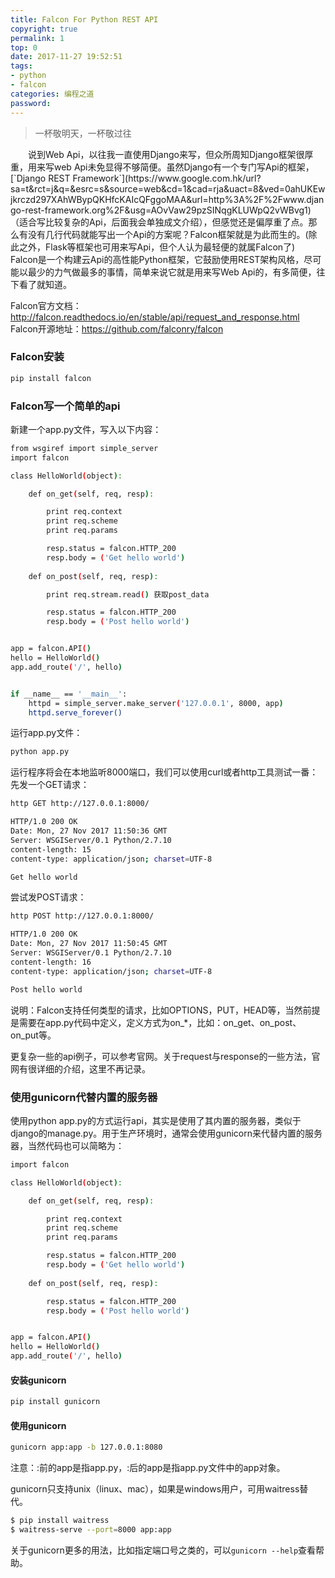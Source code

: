 ```yaml
---
title: Falcon For Python REST API
copyright: true
permalink: 1
top: 0
date: 2017-11-27 19:52:51
tags:
- python
- falcon
categories: 编程之道
password:
---
```

<blockquote class="blockquote-center">一杯敬明天，一杯敬过往</blockquote>
　　说到Web Api，以往我一直使用Django来写，但众所周知Django框架很厚重，用来写web Api未免显得不够简便。虽然Django有一个专门写Api的框架，[`Django REST Framework`](https://www.google.com.hk/url?sa=t&rct=j&q=&esrc=s&source=web&cd=1&cad=rja&uact=8&ved=0ahUKEwjkrczd297XAhWBypQKHfcKAIcQFggoMAA&url=http%3A%2F%2Fwww.django-rest-framework.org%2F&usg=AOvVaw29pzSINqgKLUWpQ2vWBvg1)（适合写比较复杂的Api，后面我会单独成文介绍），但感觉还是偏厚重了点。那么有没有几行代码就能写出一个Api的方案呢？Falcon框架就是为此而生的。(除此之外，Flask等框架也可用来写Api，但个人认为最轻便的就属Falcon了)
<!--more -->
　　Falcon是一个构建云Api的高性能Python框架，它鼓励使用REST架构风格，尽可能以最少的力气做最多的事情，简单来说它就是用来写Web Api的，有多简便，往下看了就知道。

Falcon官方文档：http://falcon.readthedocs.io/en/stable/api/request_and_response.html
Falcon开源地址：https://github.com/falconry/falcon

### Falcon安装
```bash
pip install falcon
```

### Falcon写一个简单的api
新建一个app.py文件，写入以下内容：
```bash
from wsgiref import simple_server
import falcon

class HelloWorld(object):

    def on_get(self, req, resp):

        print req.context
        print req.scheme
        print req.params

        resp.status = falcon.HTTP_200
        resp.body = ('Get hello world')
    
    def on_post(self, req, resp):

        print req.stream.read() 获取post_data

        resp.status = falcon.HTTP_200
        resp.body = ('Post hello world')


app = falcon.API()
hello = HelloWorld()
app.add_route('/', hello)


if __name__ == '__main__':
    httpd = simple_server.make_server('127.0.0.1', 8000, app)
    httpd.serve_forever()
```
运行app.py文件：
```bash
python app.py
```
运行程序将会在本地监听8000端口，我们可以使用curl或者http工具测试一番：
先发一个GET请求：
```bash
http GET http://127.0.0.1:8000/

HTTP/1.0 200 OK
Date: Mon, 27 Nov 2017 11:50:36 GMT
Server: WSGIServer/0.1 Python/2.7.10
content-length: 15
content-type: application/json; charset=UTF-8

Get hello world
```
尝试发POST请求：
```bash
http POST http://127.0.0.1:8000/

HTTP/1.0 200 OK
Date: Mon, 27 Nov 2017 11:50:45 GMT
Server: WSGIServer/0.1 Python/2.7.10
content-length: 16
content-type: application/json; charset=UTF-8

Post hello world
```
说明：Falcon支持任何类型的请求，比如OPTIONS，PUT，HEAD等，当然前提是需要在app.py代码中定义，定义方式为on_*，比如：on_get、on_post、on_put等。

更复杂一些的api例子，可以参考官网。关于request与response的一些方法，官网有很详细的介绍，这里不再记录。

### 使用gunicorn代替内置的服务器
使用python app.py的方式运行api，其实是使用了其内置的服务器，类似于django的manage.py。用于生产环境时，通常会使用gunicorn来代替内置的服务器，当然代码也可以简略为：
```bash
import falcon

class HelloWorld(object):

    def on_get(self, req, resp):

        print req.context
        print req.scheme
        print req.params

        resp.status = falcon.HTTP_200
        resp.body = ('Get hello world')
    
    def on_post(self, req, resp):

        resp.status = falcon.HTTP_200
        resp.body = ('Post hello world')


app = falcon.API()
hello = HelloWorld()
app.add_route('/', hello)
```
#### 安装gunicorn
```bash
pip install gunicorn 
```
#### 使用gunicorn
```bash
gunicorn app:app -b 127.0.0.1:8080
```
注意：:前的app是指app.py，:后的app是指app.py文件中的app对象。

gunicorn只支持unix（linux、mac），如果是windows用户，可用waitress替代。
```bash
$ pip install waitress
$ waitress-serve --port=8000 app:app
```
关于gunicorn更多的用法，比如指定端口号之类的，可以`gunicorn --help`查看帮助。
